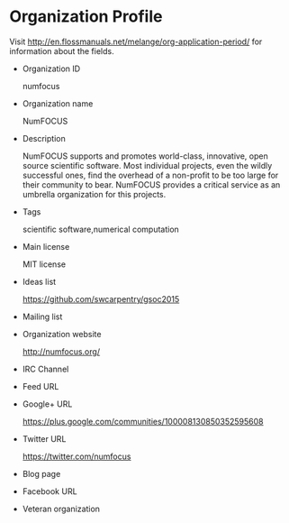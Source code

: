 # Organization Profile

Visit
http://en.flossmanuals.net/melange/org-application-period/
for information about the fields.

-   Organization ID

    numfocus

-   Organization name

    NumFOCUS

-   Description

    NumFOCUS supports and promotes world-class, innovative, open source
    scientific software. Most individual projects, even the wildly successful
    ones, find the overhead of a non-profit to be too large for their community
    to bear. NumFOCUS provides a critical service as an umbrella organization
    for this projects.

-   Tags

    scientific software,numerical computation

-   Main license

    MIT license

-   Ideas list

    https://github.com/swcarpentry/gsoc2015

-   Mailing list

-   Organization website

    http://numfocus.org/

-   IRC Channel

-   Feed URL

-   Google+ URL

    https://plus.google.com/communities/100008130850352595608

-   Twitter URL

    https://twitter.com/numfocus

-   Blog page

-   Facebook URL

-   Veteran organization
